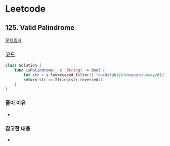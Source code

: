 # Leetcode

## 125. Valid Palindrome


[문제링크](https://leetcode.com/problems/valid-palindrome/)



### 코드

```swift
class Solution {
    func isPalindrome(_ s: String) -> Bool {
        let str = s.lowercased.filter({ "abcdefghijklmnopqrstuvwxyz0123456789".contains(String($0))})
        return str == String(str.reversed())
    }
}
```

### 풀이 이유
-

### 참고한 내용
- 
